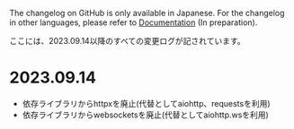 The changelog on GitHub is only available in Japanese. For the changelog in other languages, please refer to [Documentation](https://misspy.sonyakun.com/docs/en) (In preparation).

ここには、2023.09.14以降のすべての変更ログが記されています。

# 2023.09.14
- 依存ライブラリからhttpxを廃止(代替としてaiohttp、requestsを利用)
- 依存ライブラリからwebsocketsを廃止(代替としてaiohttp.wsを利用)
